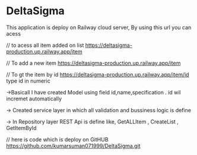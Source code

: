 # DeltaSigma
This application is deploy on Railway cloud server, By using this url you can acess

// to acess all item added on list
https://deltasigma-production.up.railway.app/item

// To add a new item
https://deltasigma-production.up.railway.app/item

// To gt the item by id
https://deltasigma-production.up.railway.app/item/id
type id in numeric

->Basicall I have created Model using field id,name,specification
. id wil incremet automatically

-> Created service layer in which all validation and bussiness logic is define 

-> In Repository layer REST Api is define like, GetALLItem , CreateList , GetItemById

// here is code which is deploy on GitHUB
https://github.com/kumarsuman071999/DeltaSigma.git



